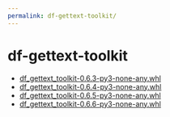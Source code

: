 ```yaml
---
permalink: df-gettext-toolkit/
---
```

# df-gettext-toolkit

- [df_gettext_toolkit-0.6.3-py3-none-any.whl](https://github.com/dfint/df-translation-toolkit/releases/download/0.6.3/df_gettext_toolkit-0.6.3-py3-none-any.whl)
- [df_gettext_toolkit-0.6.4-py3-none-any.whl](https://github.com/dfint/df-translation-toolkit/releases/download/0.6.4/df_gettext_toolkit-0.6.4-py3-none-any.whl)
- [df_gettext_toolkit-0.6.5-py3-none-any.whl](https://github.com/dfint/df-translation-toolkit/releases/download/0.6.5/df_gettext_toolkit-0.6.5-py3-none-any.whl)
- [df_gettext_toolkit-0.6.6-py3-none-any.whl](https://github.com/dfint/df-translation-toolkit/releases/download/0.6.6/df_gettext_toolkit-0.6.6-py3-none-any.whl)
